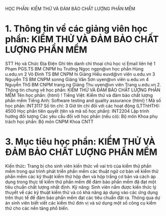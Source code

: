 HỌC PHẦN: KIỂM THỬ VÀ ĐẢM BẢO CHẤT LƯỢNG PHẦN MỀM
# 1. Thông tin về các giảng viên học phần: KIỂM THỬ VÀ ĐẢM BẢO CHẤT LƯỢNG PHẦN MỀM
STT Họ và Chức Địa Điện Ghi tên danh chỉ thoại chú học vị Email liên hệ 1 Phạm PGS.TS BM CNPM hu Trưởng Ngọc ngpn\@vn học phần Hùng u.edu.vn 2 Võ Đình TS BM CNPM hi Giảng Hiếu euvd\@vn viên u.edu.vn 3 Nguyễn TS BM CNPM sonng Giảng Văn Sơn uyen\@vn viên u.edu.vn 4 Nguyễn ThS BM CNPM trang.ng Giảng Thu uyen\@vn viên Trang u.edu.vn 2. Thông tin chung về học phần: KIỂM THỬ VÀ ĐẢM BẢO CHẤT LƯỢNG PHẦN MỀM Tên học phần:
{html}
! Tiếng Việt: Kiểm thử và đảm bảo chất lượng phần mềm Tiếng Anh: Software testing and quality assurance
{html}
! Mã số học phần: INT3117 Số tín chỉ: 3 Giờ tín chỉ đối với các hoạt động (LTThHTH): 4500 Học phần tiên quyết (tên và mã số học phần): INT2204 Lập trình
hướng đối tượng Các yêu cầu đối với học phần (nếu có): Bộ môn Khoa phụ trách học phần: Bộ môn CNPM Khoa CNTT
# 3. Mục tiêu học phần: KIỂM THỬ VÀ ĐẢM BẢO CHẤT LƯỢNG PHẦN MỀM
Kiến thức: Trang bị cho sinh viên kiến thức về vai trò của kiểm thử phần mềm trong qui trình phát triển phần mềm các thuật ngữ cơ bản về kiểm thử phần mềm các kỹ thuật kiểm thử hộp đen và hộp trắng cơ bản và cách áp dụng trong thực tế kiểm thử phần mềm để đảm bảo phần mềm đã đạt một tiêu chuẩn chất lượng nhất định.
Kỹ năng: Sinh viên nắm được kiến thức lý thuyết về các kỹ thuật kiểm thử và có khả năng áp dụng vào các ứng dụng trên thực tế để đảm bảo phần mềm đạt các tiêu chuẩn đặt ra. Thông qua dự án sinh viên biết viết các kiểm thử đơn vị và sử dụng một số công cụ kiểm thử cho các nền tảng phổ biến.
